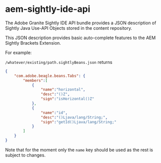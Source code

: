 aem-sightly-ide-api
===============

The Adobe Granite Sightly IDE API bundle provides a JSON description of Sightly Java Use-API Objects stored in the content repository.

This JSON description provides basic auto-complete features to the AEM Sightly Brackets Extension.

For example:

`/whatever/existing/path.sightlyBeans.json` returns

```json
{
    "com.adobe.beagle.beans.Tabs": {
        "members":[
            {
                "name":"horizontal",
                "desc":"()Z",
                "sign":"isHorizontal()Z"
            },
            {
                "name":"id",
                "desc":"()Ljava/lang/String;",
                "sign":"getId()Ljava/lang/String;"
            }
        ]
    }
}
```

Note that for the moment only the `name` key should be used as the rest is subject to changes.
